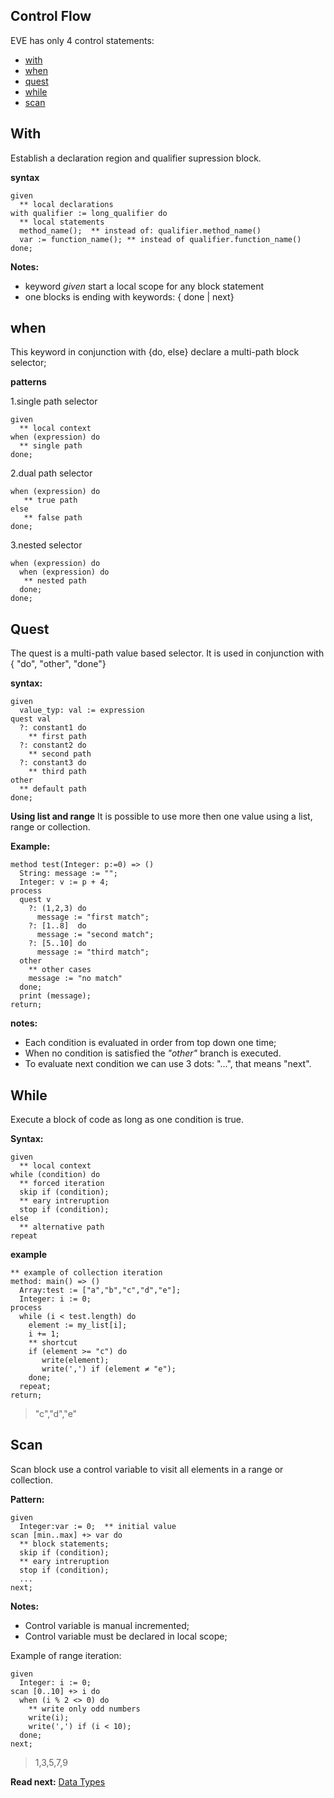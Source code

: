 ## Control Flow

EVE has only 4 control statements: 

* [with](#with)
* [when](#when)
* [quest](#quest)
* [while](#while)
* [scan](#scan)

## With

Establish a declaration region and qualifier supression block. 

**syntax**
```
given
  ** local declarations
with qualifier := long_qualifier do
  ** local statements
  method_name();  ** instead of: qualifier.method_name()
  var := function_name(); ** instead of qualifier.function_name()
done;
```

**Notes:** 

* keyword _given_ start a local scope for any block statement
* one blocks is ending with keywords: { done \| next}

## when

This keyword in conjunction with {do, else} declare a multi-path block selector;


**patterns**

1.single path selector
```
given
  ** local context
when (expression) do
  ** single path
done;
```
  
2.dual path selector
```  
when (expression) do
   ** true path
else
   ** false path
done;
```
  
3.nested selector 
```  
when (expression) do
  when (expression) do
   ** nested path
  done;
done;
```

## Quest

The quest is a multi-path value based selector. 
It is used in conjunction with { "do", "other", "done"}

**syntax:**

```
given 
  value_typ: val := expression
quest val
  ?: constant1 do
    ** first path
  ?: constant2 do
    ** second path
  ?: constant3 do
    ** third path
other
  ** default path
done;
```

**Using list and range**
It is possible to use more then one value using a list, range or collection. 

**Example:**
```
method test(Integer: p:=0) => ()
  String: message := "";
  Integer: v := p + 4;
process 
  quest v
    ?: (1,2,3) do
      message := "first match";
    ?: [1..8]  do
      message := "second match";
    ?: [5..10] do
      message := "third match";    
  other
    ** other cases
    message := "no match"
  done;
  print (message);
return;
```

**notes:**

* Each condition is evaluated in order from top down one time;
* When no condition is satisfied the _"other"_ branch is executed.
* To evaluate next condition we can use 3 dots: "...", that means "next".


## While

Execute a block of code as long as one condition is true.

**Syntax:**
```
given
  ** local context
while (condition) do
  ** forced iteration
  skip if (condition);
  ** eary intreruption
  stop if (condition);
else
  ** alternative path  
repeat
```
**example**

```
** example of collection iteration
method: main() => ()
  Array:test := ["a","b","c","d","e"];
  Integer: i := 0;
process
  while (i < test.length) do
    element := my_list[i];
    i += 1;
    ** shortcut 
    if (element >= "c") do
       write(element);
       write(',') if (element ≠ "e");
    done;
  repeat;
return;
```
> "c","d","e"

## Scan

Scan block use a control variable to visit all elements in a range or collection.

**Pattern:**
``` 
given 
  Integer:var := 0;  ** initial value
scan [min..max] +> var do
  ** block statements;
  skip if (condition);
  ** eary intreruption
  stop if (condition);
  ...
next;
```

**Notes:**    
* Control variable is manual incremented;
* Control variable must be declared in local scope;

Example of range iteration:
```
given
  Integer: i := 0;
scan [0..10] +> i do
  when (i % 2 <> 0) do
    ** write only odd numbers
    write(i);
    write(',') if (i < 10);
  done;
next;
```
> 1,3,5,7,9

**Read next:** [Data Types](data-types.md)